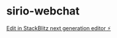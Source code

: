 # sirio-webchat

[Edit in StackBlitz next generation editor ⚡️](https://stackblitz.com/~/github.com/luisdamora/sirio-webchat)